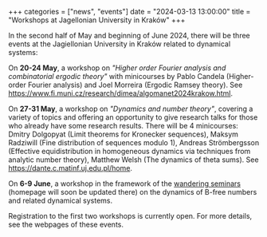 +++
categories = ["news", "events"]
date = "2024-03-13 13:00:00"
title = "Workshops at Jagellonian University in Kraków" 
+++

In the second half of May and beginning of June 2024, there will be three events at the Jagiellonian University in Kraków related to dynamical systems:

On **20-24 May**, a workshop on *"Higher order Fourier analysis and combinatorial ergodic theory"* with minicourses 
by Pablo Candela (Higher-order Fourier analysis) and Joel Morreira (Ergodic Ramsey theory). 
See <https://www.fi.muni.cz/research/dimea/algomanet2024krakow.html>.

On **27-31 May**, a workshop on *"Dynamics and number theory"*, covering a variety of topics and offering an opportunity to give 
research talks for those who already have some research
results. There will be 4 minicourses: Dmitry Dolgopyat (Limit theorems for Kronecker sequences), Maksym Radziwill (Fine distribution of sequences modulo 1), 
Andreas Strömbergsson (Effective equidistribution in homogeneous dynamics via techniques from analytic number theory), Matthew Welsh (The dynamics of theta sums). 
See <https://dante.c.matinf.uj.edu.pl/home>.

On **6-9 June**, a workshop in the framework of the [wandering seminars](https://etds.im.uj.edu.pl/wandering/) (homepage will soon be updated there) 
on the dynamics of B-free numbers and related dynamical systems.

Registration to the first two workshops is currently open. For more details, see the webpages of these events.
